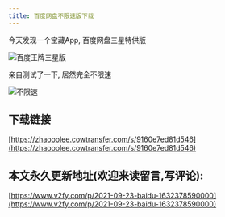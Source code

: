 ```yaml
---
title: 百度网盘不限速版下载
---
```




今天发现一个宝藏App, 百度网盘三星特供版


![百度王牌三星版](https://cdn.fangyuanxiaozhan.com/assets/16323786171787mmGsrkE.jpeg)

亲自测试了一下, 居然完全不限速

![不限速](https://cdn.fangyuanxiaozhan.com/assets/1632378617185QtAJ5ERe.jpeg)

## 下载链接 



[https://zhaooolee.cowtransfer.com/s/9160e7ed81d546](https://zhaooolee.cowtransfer.com/s/9160e7ed81d546)



## 本文永久更新地址(欢迎来读留言,写评论):

[https://www.v2fy.com/p/2021-09-23-baidu-1632378590000](https://www.v2fy.com/p/2021-09-23-baidu-1632378590000)

